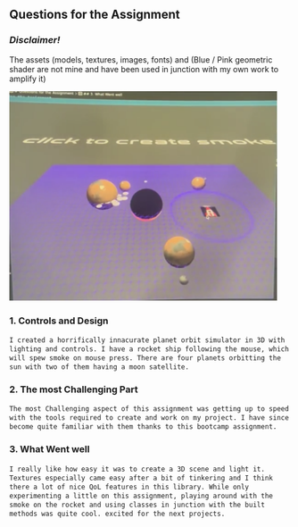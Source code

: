 ## Questions for the Assignment

### *Disclaimer!* 
The assets (models, textures, images, fonts) and (Blue / Pink geometric shader are not mine and have been used in junction with my own work to amplify it)

<!-- <video width="480px" autoplay controls>
    <source src="https://raw.githubusercontent.com/Landwhich/IMD3005B/main/readmeAssets/A01.mp4" type="video/mp4">
</video> -->
<img width="480px" src="https://raw.githubusercontent.com/Landwhich/IMD3005B/refs/heads/main/readmeAssets/A01.png">

### 1. Controls and Design
    I created a horrifically innacurate planet orbit simulator in 3D with lighting and controls. I have a rocket ship following the mouse, which will spew smoke on mouse press. There are four planets orbitting the sun with two of them having a moon satellite.
### 2. The most Challenging Part
    The most Challenging aspect of this assignment was getting up to speed with the tools required to create and work on my project. I have since become quite familiar with them thanks to this bootcamp assignment.
### 3. What Went well 
    I really like how easy it was to create a 3D scene and light it. Textures especially came easy after a bit of tinkering and I think there a lot of nice QoL features in this library. While only experimenting a little on this assignment, playing around with the smoke on the rocket and using classes in junction with the built methods was quite cool. excited for the next projects.